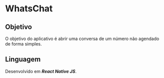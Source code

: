 # WhatsChat

## Objetivo
O objetivo do aplicativo é abrir uma conversa de um número não agendado de forma simples.

## Linguagem
Desenvolvido em ***React Native JS***.
